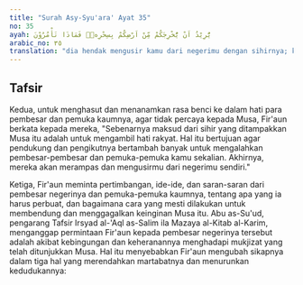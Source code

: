 ```yaml
---
title: "Surah Asy-Syu'ara' Ayat 35"
no: 35
ayah: يُّرِيْدُ اَنْ يُّخْرِجَكُمْ مِّنْ اَرْضِكُمْ بِسِحْرِهٖۖ فَمَاذَا تَأْمُرُوْنَ 
arabic_no: ٣٥
translation: "dia hendak mengusir kamu dari negerimu dengan sihirnya; karena itu apakah yang kamu sarankan?”"
---
```


## Tafsir

Kedua, untuk menghasut dan menanamkan rasa benci ke dalam hati para pembesar dan pemuka kaumnya, agar tidak percaya kepada Musa, Fir'aun berkata kepada mereka, "Sebenarnya maksud dari sihir yang ditampakkan Musa itu adalah untuk mengambil hati rakyat. Hal itu bertujuan agar pendukung dan pengikutnya bertambah banyak untuk mengalahkan pembesar-pembesar dan pemuka-pemuka kamu sekalian. Akhirnya, mereka akan merampas dan mengusirmu dari negerimu sendiri." 

Ketiga, Fir'aun meminta pertimbangan, ide-ide, dan saran-saran dari pembesar negerinya dan pemuka-pemuka kaumnya, tentang apa yang ia harus perbuat, dan bagaimana cara yang mesti dilakukan untuk membendung dan menggagalkan keinginan Musa itu. Abu as-Su'ud, pengarang Tafsir Irsyad al-'Aql as-Salim ila Mazaya al-Kitab al-Karim, menganggap permintaan Fir'aun kepada pembesar negerinya tersebut adalah akibat kebingungan dan keheranannya menghadapi mukjizat yang telah ditunjukkan Musa. Hal itu menyebabkan Fir'aun mengubah sikapnya dalam tiga hal yang merendahkan martabatnya dan menurunkan kedudukannya:
